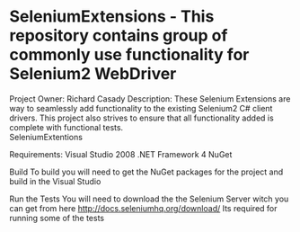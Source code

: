 
SeleniumExtensions - This repository contains group of commonly use functionality for Selenium2 WebDriver  
==================
Project Owner: Richard Casady
Description:
These Selenium Extensions are way to seamlessly add functionality to the existing Selenium2 C# client drivers. This project also strives to ensure that all functionality added is complete with functional tests.  
SeleniumExtentions

Requirements:
Visual Studio 2008
.NET Framework 4
NuGet

Build
To build you will need to get the NuGet packages for the project and build in the Visual Studio

Run the Tests
You will need to download the the Selenium Server witch you can get from here http://docs.seleniumhq.org/download/ Its required for running some of the tests